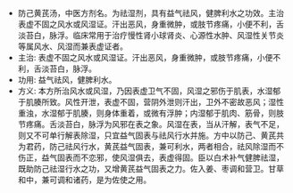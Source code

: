 - 防己黄芪汤，中医方剂名。为祛湿剂，具有益气祛风，健脾利水之功效。主治表虚不固之风水或风湿证。汗出恶风，身重微肿，或肢节疼痛，小便不利，舌淡苔白，脉浮。临床常用于治疗慢性肾小球肾炎、心源性水肿、风湿性关节炎等属风水、风湿而兼表虚证者。
- 主治: 表虚不固之风水或风湿证。汗出恶风，身重微肿，或肢节疼痛，小便不利，舌淡苔白，脉浮。
- 功用: 益气祛风，健脾利水。
- 方义: 本方所治风水或风湿，乃因表虚卫气不固，风湿之邪伤于肌表，水湿郁于肌腠所致。风性开泄，表虚不固，营阴外泄则汗出，卫外不密故恶风；湿性重浊，水湿郁于肌腠，则身体重着，或微有浮肿；内湿郁于肌肉、筋骨，则肢节疼痛。舌淡苔白，脉浮为风邪在表之象。风湿在表，当从汗解，表气不足，则又不可单行解表除湿，只宜益气固表与祛风行水并施。方中以防己、黄芪共为君药，防己祛风行水，黄芪益气固表，兼可利水，两者相合，祛风除湿而不伤正，益气固表而不恋邪，使风湿俱去，表虚得固。臣以白术补气健脾祛湿，既助防己祛湿行水之功，又增黄芪益气固表之力。佐入姜、枣调和营卫。甘草和中，兼可调和诸药，是为佐使之用。